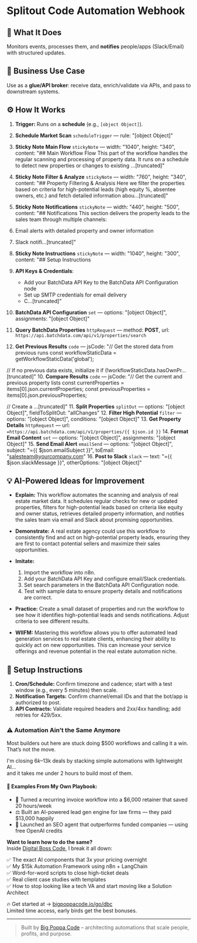 # Splitout Code Automation Webhook
## 🚀 What It Does
Monitors events, processes them, and **notifies** people/apps (Slack/Email) with structured updates.

## 💼 Business Use Case
Use as a **glue/API broker**: receive data, enrich/validate via APIs, and pass to downstream systems.

## ⚙️ How It Works
1. **Trigger:** Runs on a **schedule** (e.g., `[object Object]`).
2. **Schedule Market Scan** `scheduleTrigger` — rule: "[object Object]"
3. **Sticky Note Main Flow** `stickyNote` — width: "1040", height: "340", content: "## Main Workflow Flow
This part of the workflow handles the regular scanning and processing of property data. It runs on a schedule to detect new properties or changes to existing …[truncated]"
4. **Sticky Note Filter & Analyze** `stickyNote` — width: "760", height: "340", content: "## Property Filtering & Analysis
Here we filter the properties based on criteria for high-potential leads (high equity %, absentee owners, etc.) and fetch detailed information abou…[truncated]"
5. **Sticky Note Notifications** `stickyNote` — width: "440", height: "500", content: "## Notifications
This section delivers the property leads to the sales team through multiple channels:

1. Email alerts with detailed property and owner information
2. Slack notifi…[truncated]"
6. **Sticky Note Instructions** `stickyNote` — width: "1040", height: "300", content: "## Setup Instructions

1. **API Keys & Credentials**:
   - Add your BatchData API Key to the BatchData API Configuration node
   - Set up SMTP credentials for email delivery
   - C…[truncated]"
7. **BatchData API Configuration** `set` — options: "[object Object]", assignments: "[object Object]"
8. **Query BatchData Properties** `httpRequest` — method: **POST**, url: `https://api.batchdata.com/api/v1/properties/search`
9. **Get Previous Results** `code` — jsCode: "// Get the stored data from previous runs
const workflowStaticData = getWorkflowStaticData('global');

// If no previous data exists, initialize it
if (!workflowStaticData.hasOwnPr…[truncated]"
10. **Compare Results** `code` — jsCode: "// Get the current and previous property lists
const currentProperties = items[0].json.currentProperties;
const previousProperties = items[0].json.previousProperties;

// Create a …[truncated]"
11. **Split Properties** `splitOut` — options: "[object Object]", fieldToSplitOut: "allChanges"
12. **Filter High Potential** `filter` — options: "[object Object]", conditions: "[object Object]"
13. **Get Property Details** `httpRequest` — url: `=https://api.batchdata.com/api/v1/properties/{{ $json.id }}`
14. **Format Email Content** `set` — options: "[object Object]", assignments: "[object Object]"
15. **Send Email Alert** `emailSend` — options: "[object Object]", subject: "={{ $json.emailSubject }}", toEmail: "salesteam@yourcompany.com"
16. **Post to Slack** `slack` — text: "={{ $json.slackMessage }}", otherOptions: "[object Object]"

## 💡 AI-Powered Ideas for Improvement
- **Explain:** This workflow automates the scanning and analysis of real estate market data. It schedules regular checks for new or updated properties, filters for high-potential leads based on criteria like equity and owner status, retrieves detailed property information, and notifies the sales team via email and Slack about promising opportunities.

- **Demonstrate:** A real estate agency could use this workflow to consistently find and act on high-potential property leads, ensuring they are first to contact potential sellers and maximize their sales opportunities.

- **Imitate:** 
  1. Import the workflow into n8n.
  2. Add your BatchData API Key and configure email/Slack credentials.
  3. Set search parameters in the BatchData API Configuration node.
  4. Test with sample data to ensure property details and notifications are correct.

- **Practice:** Create a small dataset of properties and run the workflow to see how it identifies high-potential leads and sends notifications. Adjust criteria to see different results.

- **WIIFM:** Mastering this workflow allows you to offer automated lead generation services to real estate clients, enhancing their ability to quickly act on new opportunities. This can increase your service offerings and revenue potential in the real estate automation niche.

## 🔧 Setup Instructions
1. **Cron/Schedule:** Confirm timezone and cadence; start with a test window (e.g., every 5 minutes) then scale.
2. **Notification Targets:** Confirm channel/email IDs and that the bot/app is authorized to post.
3. **API Contracts:** Validate required headers and 2xx/4xx handling; add retries for 429/5xx.

### ⚠️ Automation Ain’t the Same Anymore

Most builders out here are stuck doing $500 workflows and calling it a win.  
That’s not the move.  

I'm closing $6k–$13k deals by stacking simple automations with lightweight AI...  
and it takes me under 2 hours to build most of them.

#### 🧠 Examples From My Own Playbook:
- 🔁 Turned a recurring invoice workflow into a $6,000 retainer that saved 20 hours/week  
- ⚖️ Built an AI-powered lead gen engine for law firms — they paid $13,000 happily  
- 🚀 Launched an SEO agent that outperforms funded companies — using free OpenAI credits  

**Want to learn how to do the same?**  
Inside [Digital Boss Code](https://bigpoppacode.io/go/dbc), I break it all down:

✅ The exact AI components that 3x your pricing overnight  
✅ My $15k Automation Framework using n8n + LangChain  
✅ Word-for-word scripts to close high-ticket deals  
✅ Real client case studies with templates  
✅ How to stop looking like a tech VA and start moving like a Solution Architect  

🔥 Get started at → [bigpoppacode.io/go/dbc](https://bigpoppacode.io/go/dbc)  
Limited time access, early birds get the best bonuses.

---
> Built by [Big Poppa Code](https://bigpoppacode.io) – architecting automations that scale people, profits, and purpose.
